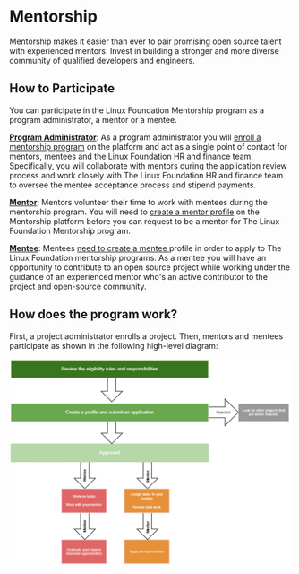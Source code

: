# Mentorship

Mentorship makes it easier than ever to pair promising open source talent with experienced mentors. Invest in building a stronger and more diverse community of qualified developers and engineers.

## How to Participate <a href="communitybridgementorship-howtoparticipate" id="communitybridgementorship-howtoparticipate"></a>

You can participate in the Linux Foundation Mentorship program as a program administrator, a mentor or a mentee.&#x20;

[**Program Administrator**](administrators/): As a program administrator you will [enroll a mentorship program](administrators/enroll-your-program/) on the platform and act as a single point of contact for mentors, mentees and the Linux Foundation HR and finance team. Specifically, you will collaborate with mentors during the application review process and work closely with The Linux Foundation HR and finance team to oversee the mentee acceptance process and stipend payments.

[**Mentor**](mentors/): Mentors volunteer their time to work with mentees during the mentorship program. You will need to [create a mentor profile](mentors/create-a-mentor-profile/) on the Mentorship platform before you can request to be a mentor for The Linux Foundation Mentorship program.&#x20;

[**Mentee**](mentees/): Mentees [need to create a mentee ](mentees/create-a-mentee-profile.md)profile in order to apply to The Linux Foundation mentorship programs. As a mentee you will have an opportunity to contribute to an open source project while working under the guidance of an experienced mentor who's an active contributor to the project and open-source community.

## How does the program work? <a href="communitybridgementorship-howdoesitwork" id="communitybridgementorship-howdoesitwork"></a>

First, a project administrator enrolls a project. Then, mentors and mentees participate as shown in the following high-level diagram:

![](<../.gitbook/assets/how mentorship works.png>)
